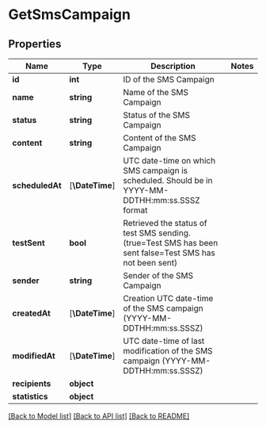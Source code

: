 # GetSmsCampaign

## Properties
Name | Type | Description | Notes
------------ | ------------- | ------------- | -------------
**id** | **int** | ID of the SMS Campaign | 
**name** | **string** | Name of the SMS Campaign | 
**status** | **string** | Status of the SMS Campaign | 
**content** | **string** | Content of the SMS Campaign | 
**scheduledAt** | [**\DateTime**] | UTC date-time on which SMS campaign is scheduled. Should be in YYYY-MM-DDTHH:mm:ss.SSSZ format | 
**testSent** | **bool** | Retrieved the status of test SMS sending. (true&#x3D;Test SMS has been sent  false&#x3D;Test SMS has not been sent) | 
**sender** | **string** | Sender of the SMS Campaign | 
**createdAt** | [**\DateTime**] | Creation UTC date-time of the SMS campaign (YYYY-MM-DDTHH:mm:ss.SSSZ) | 
**modifiedAt** | [**\DateTime**] | UTC date-time of last modification of the SMS campaign (YYYY-MM-DDTHH:mm:ss.SSSZ) | 
**recipients** | **object** |  | 
**statistics** | **object** |  | 

[[Back to Model list]](../../README.md#documentation-for-models) [[Back to API list]](../../README.md#documentation-for-api-endpoints) [[Back to README]](../../README.md)


